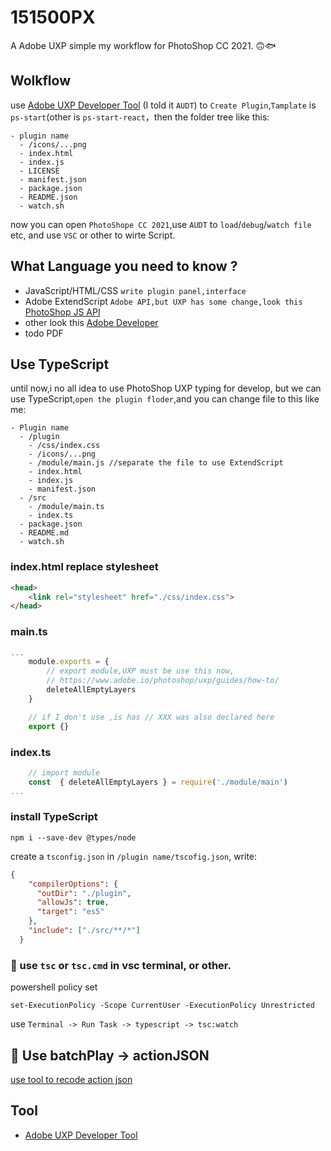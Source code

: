 # 151500PX
A Adobe UXP simple my workflow for PhotoShop CC 2021. 🙃🐟
## Wolkflow
use [Adobe UXP Developer Tool](https://www.adobe.io/photoshop/uxp/) (I told it `AUDT`) to `Create Plugin`,`Tamplate` is `ps-start`(other is `ps-start-react`，then the folder tree like this:
```
- plugin name
  - /icons/...png
  - index.html
  - index.js
  - LICENSE
  - manifest.json
  - package.json
  - README.json
  - watch.sh
```
now you can open `PhotoShope CC 2021`,use `AUDT` to `load`/`debug`/`watch file` etc, and use `VSC` or other to wirte Script.
## What Language you need to know ?
- JavaScript/HTML/CSS `write plugin panel,interface`
- Adobe ExtendScript  `Adobe API,but UXP has some change,look this `[PhotoShop JS API](https://adobe-photoshop.github.io/uxp-api-docs/docs/)
- other look this [Adobe Developer](hhttps://www.adobe.io/photoshop/uxp/)
- todo PDF

## Use TypeScript
until now,i no all idea to use PhotoShop UXP typing for develop, but we can use TypeScript,`open the plugin floder`,and you can change file to this like me:

``` 
- Plugin name
  - /plugin
    - /css/index.css
    - /icons/...png
    - /module/main.js //separate the file to use ExtendScript
    - index.html
    - index.js
    - manifest.json
  - /src
    - /module/main.ts
    - index.ts
  - package.json
  - README.md
  - watch.sh
```
### index.html replace stylesheet
```html
<head>
    <link rel="stylesheet" href="./css/index.css">
</head>
```
### main.ts
```typescript
...
    module.exports = {
        // export module,UXP must be use this now,
        // https://www.adobe.io/photoshop/uxp/guides/how-to/
        deleteAllEmptyLayers
    }

    // if I don't use ,is has // XXX was also declared here
    export {}

```
### index.ts
```typescript
    // import module
    const  { deleteAllEmptyLayers } = require('./module/main')
...

```
### install TypeScript
```
npm i --save-dev @types/node
```
create a `tsconfig.json` in `/plugin name/tscofig.json`, write:
```json
{
    "compilerOptions": {
      "outDir": "./plugin",
      "allowJs": true,
      "target": "es5"
    },
    "include": ["./src/**/*"]
  }
```
### 😤 use `tsc` or `tsc.cmd` in vsc terminal, or other.
powershell policy set
```
set-ExecutionPolicy -Scope CurrentUser -ExecutionPolicy Unrestricted
```
use `Terminal -> Run Task -> typescript -> tsc:watch `
## 🔔 Use batchPlay -> actionJSON
[use tool to recode action json](https://github.com/jardicc/alchemist)
## Tool
- [Adobe UXP Developer Tool](https://www.adobe.io/photoshop/uxp/)
